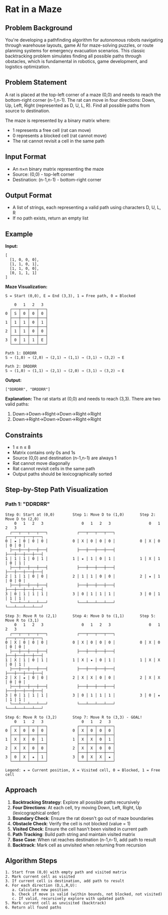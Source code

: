 # Rat in a Maze

## Problem Background
You're developing a pathfinding algorithm for autonomous robots navigating through warehouse layouts, game AI for maze-solving puzzles, or route planning systems for emergency evacuation scenarios. This classic backtracking problem simulates finding all possible paths through obstacles, which is fundamental in robotics, game development, and logistics optimization.

## Problem Statement
A rat is placed at the top-left corner of a maze (0,0) and needs to reach the bottom-right corner (n-1,n-1). The rat can move in four directions: Down, Up, Left, Right (represented as D, U, L, R). Find all possible paths from source to destination.

The maze is represented by a binary matrix where:
- 1 represents a free cell (rat can move)
- 0 represents a blocked cell (rat cannot move)
- The rat cannot revisit a cell in the same path

## Input Format
* An n×n binary matrix representing the maze
* Source: (0,0) - top-left corner
* Destination: (n-1,n-1) - bottom-right corner

## Output Format
* A list of strings, each representing a valid path using characters D, U, L, R
* If no path exists, return an empty list

## Example
**Input:**
```
[
  [1, 0, 0, 0],
  [1, 1, 0, 1],
  [1, 1, 0, 0],
  [0, 1, 1, 1]
]
```

**Maze Visualization:**
```
S = Start (0,0), E = End (3,3), 1 = Free path, 0 = Blocked

    0   1   2   3
  ┌───┬───┬───┬───┐
0 │ S │ 0 │ 0 │ 0 │
  ├───┼───┼───┼───┤
1 │ 1 │ 1 │ 0 │ 1 │
  ├───┼───┼───┼───┤
2 │ 1 │ 1 │ 0 │ 0 │
  ├───┼───┼───┼───┤
3 │ 0 │ 1 │ 1 │ E │
  └───┴───┴───┴───┘

Path 1: DDRDRR
S → (1,0) → (2,0) → (2,1) → (1,1) → (3,1) → (3,2) → E

Path 2: DRDDRR  
S → (1,0) → (1,1) → (2,1) → (2,0) → (3,1) → (3,2) → E
```

**Output:**
```
["DDRDRR", "DRDDRR"]
```

**Explanation:**
The rat starts at (0,0) and needs to reach (3,3). There are two valid paths:
1. Down→Down→Right→Down→Right→Right
2. Down→Right→Down→Down→Right→Right

## Constraints
* 1 ≤ n ≤ 8
* Matrix contains only 0s and 1s
* Source (0,0) and destination (n-1,n-1) are always 1
* Rat cannot move diagonally
* Rat cannot revisit cells in the same path
* Output paths should be lexicographically sorted

## Step-by-Step Path Visualization

### Path 1: "DDRDRR"
```
Step 0: Start at (0,0)        Step 1: Move D to (1,0)       Step 2: Move D to (2,0)
    0   1   2   3                 0   1   2   3                 0   1   2   3
  ┌───┬───┬───┬───┐             ┌───┬───┬───┬───┐             ┌───┬───┬───┬───┐
0 │ ★ │ 0 │ 0 │ 0 │           0 │ X │ 0 │ 0 │ 0 │           0 │ X │ 0 │ 0 │ 0 │
  ├───┼───┼───┼───┤             ├───┼───┼───┼───┤             ├───┼───┼───┼───┤
1 │ 1 │ 1 │ 0 │ 1 │           1 │ ★ │ 1 │ 0 │ 1 │           1 │ X │ 1 │ 0 │ 1 │
  ├───┼───┼───┼───┤             ├───┼───┼───┼───┤             ├───┼───┼───┼───┤
2 │ 1 │ 1 │ 0 │ 0 │           2 │ 1 │ 1 │ 0 │ 0 │           2 │ ★ │ 1 │ 0 │ 0 │
  ├───┼───┼───┼───┤             ├───┼───┼───┼───┤             ├───┼───┼───┼───┤
3 │ 0 │ 1 │ 1 │ 1 │           3 │ 0 │ 1 │ 1 │ 1 │           3 │ 0 │ 1 │ 1 │ 1 │
  └───┴───┴───┴───┘             └───┴───┴───┴───┘             └───┴───┴───┴───┘

Step 3: Move R to (2,1)       Step 4: Move D to (1,1)       Step 5: Move R to (3,1)
    0   1   2   3                 0   1   2   3                 0   1   2   3
  ┌───┬───┬───┬───┐             ┌───┬───┬───┬───┐             ┌───┬───┬───┬───┐
0 │ X │ 0 │ 0 │ 0 │           0 │ X │ 0 │ 0 │ 0 │           0 │ X │ 0 │ 0 │ 0 │
  ├───┼───┼───┼───┤             ├───┼───┼───┼───┤             ├───┼───┼───┼───┤
1 │ X │ 1 │ 0 │ 1 │           1 │ X │ ★ │ 0 │ 1 │           1 │ X │ X │ 0 │ 1 │
  ├───┼───┼───┼───┤             ├───┼───┼───┼───┤             ├───┼───┼───┼───┤
2 │ X │ ★ │ 0 │ 0 │           2 │ X │ X │ 0 │ 0 │           2 │ X │ X │ 0 │ 0 │
  ├───┼───┼───┼───┤             ├───┼───┼───┼───┤             ├───┼───┼───┼───┤
3 │ 0 │ 1 │ 1 │ 1 │           3 │ 0 │ 1 │ 1 │ 1 │           3 │ 0 │ ★ │ 1 │ 1 │
  └───┴───┴───┴───┘             └───┴───┴───┴───┘             └───┴───┴───┴───┘

Step 6: Move R to (3,2)       Step 7: Move R to (3,3) - GOAL!
    0   1   2   3                 0   1   2   3
  ┌───┬───┬───┬───┐             ┌───┬───┬───┬───┐
0 │ X │ 0 │ 0 │ 0 │           0 │ X │ 0 │ 0 │ 0 │
  ├───┼───┼───┼───┤             ├───┼───┼───┼───┤
1 │ X │ X │ 0 │ 1 │           1 │ X │ X │ 0 │ 1 │
  ├───┼───┼───┼───┤             ├───┼───┼───┼───┤
2 │ X │ X │ 0 │ 0 │           2 │ X │ X │ 0 │ 0 │
  ├───┼───┼───┼───┤             ├───┼───┼───┼───┤
3 │ 0 │ X │ ★ │ 1 │           3 │ 0 │ X │ X │ ★ │
  └───┴───┴───┴───┘             └───┴───┴───┴───┘

Legend: ★ = Current position, X = Visited cell, 0 = Blocked, 1 = Free cell
```

## Approach
1. **Backtracking Strategy**: Explore all possible paths recursively
2. **Four Directions**: At each cell, try moving Down, Left, Right, Up (lexicographical order)
3. **Boundary Check**: Ensure the rat doesn't go out of maze boundaries
4. **Obstacle Check**: Verify the cell is not blocked (value = 1)
5. **Visited Check**: Ensure the cell hasn't been visited in current path
6. **Path Tracking**: Build path string and maintain visited matrix
7. **Base Case**: When rat reaches destination (n-1,n-1), add path to result
8. **Backtrack**: Mark cell as unvisited when returning from recursion

## Algorithm Steps
```
1. Start from (0,0) with empty path and visited matrix
2. Mark current cell as visited
3. If current cell is destination, add path to result
4. For each direction (D,L,R,U):
   a. Calculate new position
   b. Check if move is valid (within bounds, not blocked, not visited)
   c. If valid, recursively explore with updated path
5. Mark current cell as unvisited (backtrack)
6. Return all found paths
```